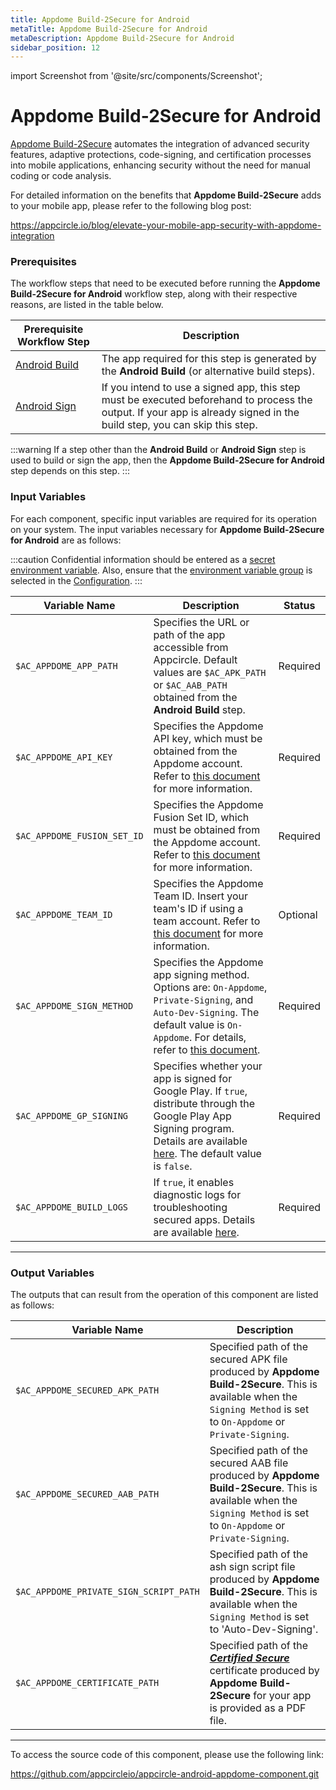 ```yaml
---
title: Appdome Build-2Secure for Android
metaTitle: Appdome Build-2Secure for Android
metaDescription: Appdome Build-2Secure for Android
sidebar_position: 12
---
```


import Screenshot from '@site/src/components/Screenshot';

# Appdome Build-2Secure for Android

[Appdome Build-2Secure](https://apis.appdome.com/docs/integrate-in-cicd) automates the integration of advanced security features, adaptive protections, code-signing, and certification processes into mobile applications, enhancing security without the need for manual coding or code analysis.

For detailed information on the benefits that **Appdome Build-2Secure** adds to your mobile app, please refer to the following blog post:

https://appcircle.io/blog/elevate-your-mobile-app-security-with-appdome-integration

### Prerequisites

The workflow steps that need to be executed before running the **Appdome Build-2Secure for Android** workflow step, along with their respective reasons, are listed in the table below.

| Prerequisite Workflow Step                       | Description                                      |
 |-------------------------------------------------|--------------------------------------------------|
 | [Android Build](https://docs.appcircle.io/workflows/android-specific-workflow-steps/android-build) | The app required for this step is generated by the **Android Build** (or alternative build steps). |
 | [Android Sign](https://docs.appcircle.io/workflows/android-specific-workflow-steps/android-sign)   | If you intend to use a signed app, this step must be executed beforehand to process the output. If your app is already signed in the build step, you can skip this step. |

:::warning
If a step other than the **Android Build** or **Android Sign** step is used to build or sign the app, then the **Appdome Build-2Secure for Android** step depends on this step.
:::

<Screenshot url='https://cdn.appcircle.io/docs/assets/android-workflow-components-appdome-build-to-secure_1.png'/>

### Input Variables
For each component, specific input variables are required for its operation on your system. The input variables necessary for **Appdome Build-2Secure for Android** are as follows:

<Screenshot url='https://cdn.appcircle.io/docs/assets/android-workflow-components-appdome-build-to-secure_2.png'/>

:::caution
Confidential information should be entered as a [secret environment variable](https://docs.appcircle.io/environment-variables/managing-variables#adding-key-and-text-based-value-pairs). Also, ensure that the [environment variable group](https://docs.appcircle.io/environment-variables/managing-variables#using-environment-variable-groups-in-builds) is selected in the [Configuration](https://docs.appcircle.io/build/build-profile-configuration/).
:::

| Variable Name              | Description                                    | Status |
|----------------------------|------------------------------------------------|--------|
| `$AC_APPDOME_APP_PATH`     | Specifies the URL or path of the app accessible from Appcircle. Default values are `$AC_APK_PATH` or `$AC_AAB_PATH` obtained from the **Android Build** step. | Required |
| `$AC_APPDOME_API_KEY`      | Specifies the Appdome API key, which must be obtained from the Appdome account. Refer to [this document](https://apis.appdome.com/docs/getting-started#getting-and-resetting-your-appdomes-build2secure-api-token) for more information. | Required |
| `$AC_APPDOME_FUSION_SET_ID`| Specifies the Appdome Fusion Set ID, which must be obtained from the Appdome account. Refer to [this document](https://apis.appdome.com/docs/getting-started#getting-a-fusion-sets-id) for more information. | Required |
| `$AC_APPDOME_TEAM_ID`      | Specifies the Appdome Team ID. Insert your team's ID if using a team account. Refer to [this document](https://apis.appdome.com/docs/getting-started#getting-a-teams-id) for more information. | Optional |
| `$AC_APPDOME_SIGN_METHOD`  | Specifies the Appdome app signing method. Options are: `On-Appdome`, `Private-Signing`, and `Auto-Dev-Signing`. The default value is `On-Appdome`. For details, refer to [this document](https://www.appdome.com/how-to/devsecops-automation-mobile-cicd/automated-signing-secured-android-ios/automatic-code-signing-for-secured-android-apps-on-appdome/). | Required |
| `$AC_APPDOME_GP_SIGNING`   | Specifies whether your app is signed for Google Play. If `true`, distribute through the Google Play App Signing program. Details are available [here](https://www.appdome.com/how-to/devsecops-automation-mobile-cicd/automated-signing-secured-android-ios/automatic-code-signing-for-secured-android-apps-on-appdome/). The default value is `false`. | Required |
| `$AC_APPDOME_BUILD_LOGS`   | If `true`, it enables diagnostic logs for troubleshooting secured apps. Details are available [here](https://www.appdome.com/how-to/devsecops-automation-mobile-cicd/test-secured-mobile-apps/appdome-diagnostic-logs-for-troubleshooting-secured-apps/). | Required |

---
### Output Variables
The outputs that can result from the operation of this component are listed as follows:

<Screenshot url='https://cdn.appcircle.io/docs/assets/android-workflow-components-appdome-build-to-secure_3.png'/>

| Variable Name                         | Description                      |
|---------------------------------------|----------------------------------|
| `$AC_APPDOME_SECURED_APK_PATH`        | Specified path of the secured APK file produced by **Appdome Build-2Secure**. This is available when the `Signing Method` is set to `On-Appdome` or `Private-Signing`. |
| `$AC_APPDOME_SECURED_AAB_PATH`        | Specified path of the secured AAB file produced by **Appdome Build-2Secure**. This is available when the `Signing Method` is set to `On-Appdome` or `Private-Signing`. |
| `$AC_APPDOME_PRIVATE_SIGN_SCRIPT_PATH`| Specified path of the ash sign script file produced by **Appdome Build-2Secure**. This is available when the `Signing Method` is set to 'Auto-Dev-Signing'. |
| `$AC_APPDOME_CERTIFICATE_PATH`        | Specified path of the [***Certified Secure***](https://www.appdome.com/certified-secure-mobile-devsecops-certification/) certificate produced by **Appdome Build-2Secure** for your app is provided as a PDF file. | 

---

To access the source code of this component, please use the following link:

https://github.com/appcircleio/appcircle-android-appdome-component.git
